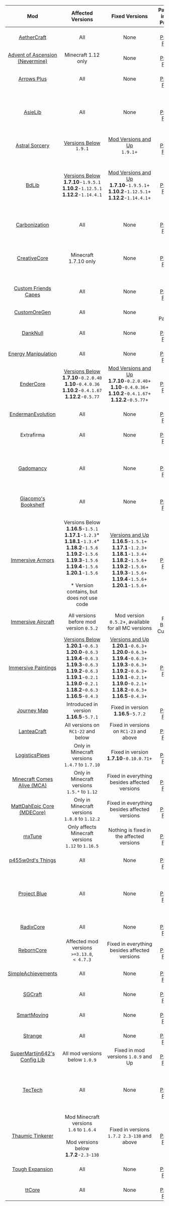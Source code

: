 |                                                                                 Mod                                                                                  |                                                                                                                       Affected Versions                                                                                                                       |                                                                                                            Fixed Versions                                                                                                             |                                                               Patched in this Project                                                               |                                     Security Notice                                      |                                                   Extras & Notes                                                   |
|:--------------------------------------------------------------------------------------------------------------------------------------------------------------------:|:-------------------------------------------------------------------------------------------------------------------------------------------------------------------------------------------------------------------------------------------------------------:|:-------------------------------------------------------------------------------------------------------------------------------------------------------------------------------------------------------------------------------------:|:---------------------------------------------------------------------------------------------------------------------------------------------------:|:----------------------------------------------------------------------------------------:|:------------------------------------------------------------------------------------------------------------------:|
|                                                   [AetherCraft](https://www.curseforge.com/minecraft/mc-mods/aec)                                                    |                                                                                                                              All                                                                                                                              |                                                                                                                 None                                                                                                                  |                ✅ <br> [Project Patch](https://github.com/dogboy21/serializationisbad/blob/master/serializationisbad.json#L133-L141)                 |                                                                                          |                                                                                                                    |
|                            [Advent of Ascension (Nevermine)](https://www.curseforge.com/minecraft/mc-mods/advent-of-ascension-nevermine)                             |                                                                                                                      Minecraft 1.12 only                                                                                                                      |                                                                                                                 None                                                                                                                  |               ✅ <br> [Project Patch](https://github.com/dogboy21/serializationisbad/blob/master/serializationisbad.json#L142-L151)                |                                                                                          |                                                                                                                    |
|       [Arrows Plus](https://www.minecraftforum.net/forums/mapping-and-modding-java-edition/minecraft-mods/1290719-1-6-2-ssp-smp-arrows-plus-v1-0-0-minecraft)        |                                                                                                                              All                                                                                                                              |                                                                                                                 None                                                                                                                  |                ✅ <br> [Project Patch](https://github.com/dogboy21/serializationisbad/blob/master/serializationisbad.json#L161-L169)                 |                                                                                          |                                                                                                                    |
|                                                           [AsieLib](https://wiki.vexatos.com/wiki:asielib)                                                           |                                                                                                                              All                                                                                                                              |                                                                                                                 None                                                                                                                  |                ✅ <br> [Project Patch](https://github.com/dogboy21/serializationisbad/blob/master/serializationisbad.json#L152-L160)                 |                                                                                          |          Fixed in [GTNH unofficial fork](https://github.com/GTNewHorizons/AsieLib) in version 0.5.4-GTNH           |
|                                            [Astral Sorcery](https://www.curseforge.com/minecraft/mc-mods/astral-sorcery)                                             |                                                                                                               <u>Versions Below</u><br> `1.9.1`                                                                                                               |                                                                                                <u>Mod Versions and Up</u><br> `1.9.1`+                                                                                                |                ✅ <br> [Project Patch](https://github.com/dogboy21/serializationisbad/blob/master/serializationisbad.json#L170-L178)                 |                                                                                          |                                                                                                                    |
|                                                     [BdLib](https://www.curseforge.com/minecraft/mc-mods/bdlib)                                                      |                                                                              <u>Versions Below</u><br> **1.7.10**-`1.9.5.1`<br> **1.10.2**-`1.12.5.1` <br> **1.12.2**-`1.14.4.1`                                                                              |                                                              <u>Mod Versions and Up</u><br> **1.7.10**-`1.9.5.1`+<br> **1.10.2**-`1.12.5.1`+ <br> **1.12.2**-`1.14.4.1`+                                                              |                  ✅ <br> [Project Patch](https://github.com/dogboy21/serializationisbad/blob/master/serializationisbad.json#L4-L13)                  |                  [Link](https://www.cvedetails.com/cve/CVE-2021-33806 )                  | Fixed in [GTNH unofficial fork](https://github.com/GTNewHorizons/bdlib) in version 1.9.8-GTNH for Minecraft 1.7.10 |
|                                             [Carbonization](https://www.curseforge.com/minecraft/mc-mods/carbonization)                                              |                                                                                                                              All                                                                                                                              |                                                                                                                 None                                                                                                                  |                ✅ <br> [Project Patch](https://github.com/dogboy21/serializationisbad/blob/master/serializationisbad.json#L179-L187)                 |                                                                                          |                                                                                                                    |
|                                              [CreativeCore](https://www.curseforge.com/minecraft/mc-mods/creativecore)                                               |                                                                                                                     Minecraft 1.7.10 only                                                                                                                     |                                                                                                                 None                                                                                                                  |                ✅ <br> [Project Patch](https://github.com/dogboy21/serializationisbad/blob/master/serializationisbad.json#L106-L114)                 |                                                                                          |       Fixed in [GTNH unofficial fork](https://github.com/GTNewHorizons/CreativeCore) in version 1.3.31-GTNH        |
|                                      [Custom Friends Capes](https://www.curseforge.com/minecraft/mc-mods/custom-friends-capes)                                       |                                                                                                                              All                                                                                                                              |                                                                                                                 None                                                                                                                  |                ✅ <br> [Project Patch](https://github.com/dogboy21/serializationisbad/blob/master/serializationisbad.json#L188-L201)                 |                                                                                          |                                                                                                                    |
|                                              [CustomOreGen](https://www.curseforge.com/minecraft/mc-mods/customoregen)                                               |                                                                                                                              All                                                                                                                              |                                                                                                                 None                                                                                                                  |                                                                  ❌<br> Not Patched                                                                  |                                                                                          |                                                                                                                    |
|                                                  [DankNull](https://www.curseforge.com/minecraft/mc-mods/dank-null)                                                  |                                                                                                                              All                                                                                                                              |                                                                                                                 None                                                                                                                  |                 ✅ <br> [Project Patch](https://github.com/dogboy21/serializationisbad/blob/master/serializationisbad.json#L24-L32)                  |                                                                                          |                                                                                                                    |
| [Energy Manipulation](https://www.minecraftforum.net/forums/mapping-and-modding-java-edition/minecraft-mods/1290125-1-6-4-1-6-2-1-5-2-1-4-7-energy-manipulation-1-1) |                                                                                                                              All                                                                                                                              |                                                                                                                 None                                                                                                                  |                ✅ <br> [Project Patch](https://github.com/dogboy21/serializationisbad/blob/master/serializationisbad.json#L344-L352)                 |                                                                                          |                                                                                                                    |
|                                                 [EnderCore](https://www.curseforge.com/minecraft/mc-mods/endercore)                                                  |                                                                     <u>Versions Below</u><br>**1.7.10**-`0.2.0.40`<br>**1.10**-`0.4.0.36`<br>**1.10.2**-`0.4.1.67`<br>**1.12.2**-`0.5.77`                                                                     |                                                    <u>Mod Versions and Up</u><br>**1.7.10**-`0.2.0.40`+<br>**1.10**-`0.4.0.36`+<br>**1.10.2**-`0.4.1.67`+<br>**1.12.2**-`0.5.77`+                                                     |                 ✅ <br> [Project Patch](https://github.com/dogboy21/serializationisbad/blob/master/serializationisbad.json#L14-L23)                  |                                                                                          |                                                                                                                    |
|                                         [EndermanEvolution](https://www.curseforge.com/minecraft/mc-mods/enderman-evolution)                                         |                                                                                                                              All                                                                                                                              |                                                                                                                 None                                                                                                                  |                ✅ <br> [Project Patch](https://github.com/dogboy21/serializationisbad/blob/master/serializationisbad.json#L115-L123)                 |                                                                                          |                                                                                                                    |
|                                                                              Extrafirma                                                                              |                                                                                                                              All                                                                                                                              |                                                                                                                 None                                                                                                                  |                ✅ <br> [Project Patch](https://github.com/dogboy21/serializationisbad/blob/master/serializationisbad.json#L106-L114)                 |                                                                                          |                                                                                                                    |
|                                                 [Gadomancy](https://www.curseforge.com/minecraft/mc-mods/gadomancy)                                                  |                                                                                                                              All                                                                                                                              |                                                                                                                 None                                                                                                                  |                 ✅ <br> [Project Patch](https://github.com/dogboy21/serializationisbad/blob/master/serializationisbad.json#L42-L51)                  |                                                                                          |         Fixed in [GTNH unofficial fork](https://github.com/GTNewHorizons/Gadomancy) in version 1.1.2-GTNH          |
|                                        [Giacomo's Bookshelf](https://www.curseforge.com/minecraft/mc-mods/giacomos-bookshelf)                                        |                                                                                                                              All                                                                                                                              |                                                                                                                 None                                                                                                                  |                ✅ <br> [Project Patch](https://github.com/dogboy21/serializationisbad/blob/master/serializationisbad.json#L231-L239)                 |                                                                                          |                                                                                                                    |
|                                          [Immersive Armors](https://www.curseforge.com/minecraft/mc-mods/immersive-armors)                                           | <br>Versions Below</u><br>**1.16.5**-`1.5.1`<br>**1.17.1**-`1.2.3`\*<br>**1.18.1**-`1.3.4`\*<br>**1.18.2**-`1.5.6`<br>**1.19.2**-`1.5.6`<br>**1.19.3**-`1.5.6`<br>**1.19.4**-`1.5.6`<br>**1.20.1**-`1.5.6` <br><br>\* Version contains, but does not use code |            <u>Versions and Up</u><br>**1.16.5**-`1.5.1`+<br>**1.17.1**-`1.2.3`+<br>**1.18.1**-`1.3.4`+<br>**1.18.2**-`1.5.6`+<br>**1.19.2**-`1.5.6`+<br>**1.19.3**-`1.5.6`+<br>**1.19.4**-`1.5.6`+<br>**1.20.1**-`1.5.6`+             | ✅ <br>[Project Patch](https://github.com/dogboy21/serializationisbad/blob/871357f6763c59824b84b151d076d537f7345b8c/serializationisbad.json#L61-L69) |                                                                                          |                                                                                                                    |
|                                        [Immersive Aircraft](https://www.curseforge.com/minecraft/mc-mods/immersive-aircraft)                                         |                                                                                                            All versions before mod version `0.5.2`                                                                                                            |                                                                                          Mod version `0.5.2`+, available for all MC versions                                                                                          |                                                            ❌ <br> Patch Broken Currently                                                            |                                                                                          |                                                                                                                    |
|                                       [Immersive Paintings](https://www.curseforge.com/minecraft/mc-mods/immersive-paintings)                                        |                  <u>Versions Below</u><br>**1.20.1**-`0.6.3`<br>**1.20.0**-`0.6.3`<br>**1.19.4**-`0.6.3`<br>**1.19.3**-`0.6.3`<br>**1.19.2**-`0.6.3`<br>**1.19.1**-`0.2.1`<br>**1.19.0**-`0.2.1`<br>**1.18.2**-`0.6.3`<br>**1.16.5**-`0.4.3`                  | <u>Versions and Up</u><br>**1.20.1**-`0.6.3`+<br>**1.20.0**-`0.6.3`+<br>**1.19.4**-`0.6.3`+<br>**1.19.3**-`0.6.3`+<br>**1.19.2**-`0.6.3`+<br>**1.19.1**-`0.2.1`+<br>**1.19.0**-`0.2.1`+<br>**1.18.2**-`0.6.3`+<br>**1.16.5**-`0.4.3`+ |                 ✅ <br> [Project Patch](https://github.com/dogboy21/serializationisbad/blob/master/serializationisbad.json#L79-L87)                  |                                                                                          |                                                                                                                    |
|                                                [Journey Map](https://www.curseforge.com/minecraft/mc-mods/journeymap)                                                |                                                                                                         Introduced in version<br> **1.16.5**-`5.7.1`                                                                                                          |                                                                                                Fixed in version<br>**1.16.5**-`5.7.2`                                                                                                 |                ✅ <br> [Project Patch](https://github.com/dogboy21/serializationisbad/blob/master/serializationisbad.json#L222-L230)                 |                                                                                          |                                                                                                                    |
|                                                        [LanteaCraft](https://github.com/PC-Logix/LanteaCraft)                                                        |                                                                                                              All versions on  `RC1-22` and below                                                                                                              |                                                                                                Fixed in versions on `RC1-23` and above                                                                                                |                ✅ <br> [Project Patch](https://github.com/dogboy21/serializationisbad/blob/master/serializationisbad.json#L203-L212)                 |                                                                                          |                                                                                                                    |
|                                            [LogisticsPipes](https://www.curseforge.com/minecraft/mc-mods/logistics-pipes)                                            |                                                                                                      Only in Minecraft versions<br> `1.4.7` to `1.7.10`                                                                                                       |                                                                                              Fixed in version<br>**1.7.10**-`0.10.0.71`+                                                                                              |                ✅ <br> [Project Patch](https://github.com/dogboy21/serializationisbad/blob/master/serializationisbad.json#L250-L262)                 | [Link](https://github.com/RS485/LogisticsPipes/security/advisories/GHSA-mcp7-xf3v-25x3)  |                                                                                                                    |
|                                [Minecraft Comes Alive (MCA)](https://www.curseforge.com/minecraft/mc-mods/minecraft-comes-alive-mca)                                 |                                                                                                        Only in Minecraft versions<br>`1.5.*` to `1.12`                                                                                                        |                                                                                             Fixed in everything besides affected versions                                                                                             |                ✅ <br> [Project Patch](https://github.com/dogboy21/serializationisbad/blob/master/serializationisbad.json#L240-L249)                 |                                                                                          |                                                                                                                    |
|                                     [MattDahEpic Core (MDECore)](https://www.curseforge.com/minecraft/mc-mods/mattdahepic-core)                                      |                                                                                                       Only in Minecraft versions<br>`1.8.8` to `1.12.2`                                                                                                       |                                                                                             Fixed in everything besides affected versions                                                                                             |                ✅ <br> [Project Patch](https://github.com/dogboy21/serializationisbad/blob/master/serializationisbad.json#L124-L132)                 |                                                                                          |                                                                                                                    |
|                                                    [mxTune](https://www.curseforge.com/minecraft/mc-mods/mxtune)                                                     |                                                                                                     Only affects Minecraft versions<br>`1.12` to `1.16.5`                                                                                                     |                                                                                               Nothing is fixed in the affected versions                                                                                               |                ✅ <br> [Project Patch](https://github.com/dogboy21/serializationisbad/blob/master/serializationisbad.json#L263-L271)                 |                                                                                          |                                                                                                                    |
|                                          [p455w0rd's Things](https://www.curseforge.com/minecraft/mc-mods/p455w0rds-things)                                          |                                                                                                                              All                                                                                                                              |                                                                                                                 None                                                                                                                  |                ✅ <br> [Project Patch](https://github.com/dogboy21/serializationisbad/blob/master/serializationisbad.json#L272-L280)                 |                                                                                          |                                                                                                                    |
|                                       [Project Blue](https://www.csse.canterbury.ac.nz/greg.ewing/minecraft/mods/ProjectBlue/)                                       |                                                                                                                              All                                                                                                                              |                                                                                                                 None                                                                                                                  |                 ✅ <br> [Project Patch](https://github.com/dogboy21/serializationisbad/blob/master/serializationisbad.json#L88-L96)                  |                                                                                          |        Fixed in [GTNH unofficial fork](https://github.com/GTNewHorizons/ProjectBlue) in version 1.1.12-GTNH        |
|                                                 [RadixCore](https://www.curseforge.com/minecraft/mc-mods/radixcore)                                                  |                                                                                                                              All                                                                                                                              |                                                                                                                 None                                                                                                                  |                ✅ <br> [Project Patch](https://github.com/dogboy21/serializationisbad/blob/master/serializationisbad.json#L281-L289)                 |                                                                                          |                                                                                                                    |
|                                                [RebornCore](https://www.curseforge.com/minecraft/mc-mods/reborncore)                                                 |                                                                                                      Affected mod versions<br>`>=3.13.8`,<br> `< 4.7.3`                                                                                                       |                                                                                             Fixed in everything besides affected versions                                                                                             |                 ✅ <br> [Project Patch](https://github.com/dogboy21/serializationisbad/blob/master/serializationisbad.json#L33-L41)                  | [Link](https://github.com/TechReborn/RebornCore/security/advisories/GHSA-r7pg-4xrf-7mrm) |                                                                                                                    |
|                                        [SimpleAchievements](https://www.curseforge.com/minecraft/mc-mods/simple-achievements)                                        |                                                                                                                              All                                                                                                                              |                                                                                                                 None                                                                                                                  |                 ✅ <br> [Project Patch](https://github.com/dogboy21/serializationisbad/blob/master/serializationisbad.json#L52-L60)                  |                                                                                          |                                                                                                                    |
|                                                   [SGCraft](https://www.curseforge.com/minecraft/mc-mods/sg-craft)                                                   |                                                                                                                              All                                                                                                                              |                                                                                                                 None                                                                                                                  |                ✅ <br> [Project Patch](https://github.com/dogboy21/serializationisbad/blob/master/serializationisbad.json#L202-L212)                 |                                                                                          |                                                                                                                    |
|                      [SmartMoving](https://www.minecraftforum.net/forums/mapping-and-modding-java-edition/minecraft-mods/1274224-smart-moving)                       |                                                                                                                              All                                                                                                                              |                                                                                                                 None                                                                                                                  |                ✅ <br> [Project Patch](https://github.com/dogboy21/serializationisbad/blob/master/serializationisbad.json#L290-L298)                 |                                                                                          |                                                                                                                    |
|                                                   [Strange](https://www.curseforge.com/minecraft/mc-mods/strange)                                                    |                                                                                                                              All                                                                                                                              |                                                                                                                 None                                                                                                                  |                ✅ <br> [Project Patch](https://github.com/dogboy21/serializationisbad/blob/master/serializationisbad.json#L299-L307)                 |                                                                                          |                                                                                                                    |
|                               [SuperMartijn642's Config Lib](https://www.curseforge.com/minecraft/mc-mods/supermartijn642s-config-lib)                               |                                                                                                                All mod versions below `1.0.9`                                                                                                                 |                                                                                                 Fixed in mod versions `1.0.9` and Up                                                                                                  |                ✅ <br> [Project Patch](https://github.com/dogboy21/serializationisbad/blob/master/serializationisbad.json#L308-L316)                 |                                                                                          |                                                                                                                    |
|                                                            [TecTech](https://github.com/Technus/TecTech)                                                             |                                                                                                                              All                                                                                                                              |                                                                                                                 None                                                                                                                  |                 ✅ <br> [Project Patch](https://github.com/dogboy21/serializationisbad/blob/master/serializationisbad.json#L97-L105)                 |                                                                                          |          Fixed in [GTNH unofficial fork](https://github.com/GTNewHorizons/TecTech) in version 5.2.38-GTNH          |
|                                          [Thaumic Tinkerer](https://www.curseforge.com/minecraft/mc-mods/thaumic-tinkerer)                                           |                                                                                  Mod Minecraft versions<br>`1.6` to `1.6.4`<br><br>Mod versions below<br>**1.7.2**-`2.3-138`                                                                                  |                                                                                            Fixed in versions<br>`1.7.2 2.3-138` and above                                                                                             |                ✅ <br> [Project Patch](https://github.com/dogboy21/serializationisbad/blob/master/serializationisbad.json#L317-L325)                 |                                                                                          |                                                                                                                    |
|                                           [Tough Expansion](https://www.curseforge.com/minecraft/mc-mods/tough-expansion)                                            |                                                                                                                              All                                                                                                                              |                                                                                                                 None                                                                                                                  |                ✅ <br> [Project Patch](https://github.com/dogboy21/serializationisbad/blob/master/serializationisbad.json#L327-L334)                 |                                                                                          |                                                                                                                    |
|                                                    [ttCore](https://www.curseforge.com/minecraft/mc-mods/ttcore)                                                     |                                                                                                                              All                                                                                                                              |                                                                                                                 None                                                                                                                  |                ✅ <br> [Project Patch](https://github.com/dogboy21/serializationisbad/blob/master/serializationisbad.json#L335-L343)                 |                                                                                          |                                                                                                                    |
